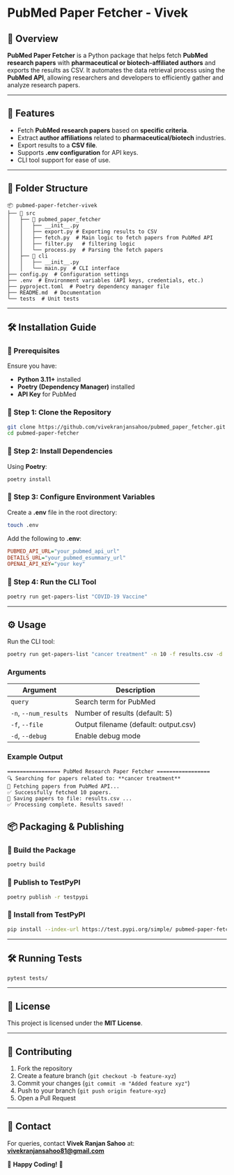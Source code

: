 # PubMed Paper Fetcher - Vivek

## 📌 Overview

**PubMed Paper Fetcher** is a Python package that helps fetch **PubMed research papers** with **pharmaceutical or biotech-affiliated authors** and exports the results as CSV. It automates the data retrieval process using the **PubMed API**, allowing researchers and developers to efficiently gather and analyze research papers.

---

## 🚀 Features

- Fetch **PubMed research papers** based on **specific criteria**.
- Extract **author affiliations** related to **pharmaceutical/biotech** industries.
- Export results to a **CSV file**.
- Supports **.env configuration** for API keys.
- CLI tool support for ease of use.

---

## 📁 Folder Structure

```
📦 pubmed-paper-fetcher-vivek
├── 📂 src
│   ├── 📂 pubmed_paper_fetcher
│   │   ├── __init__.py
│   │   ├── export.py # Exporting results to CSV
│   │   ├── fetch.py  # Main logic to fetch papers from PubMed API
│   │   ├── filter.py   # filtering logic
│   │   └── process.py  # Parsing the fetch papers
│   ├── 📂 cli
│   │   ├── __init__.py
│   │   └── main.py  # CLI interface
├── config.py  # Configuration settings
├── .env  # Environment variables (API keys, credentials, etc.)
├── pyproject.toml  # Poetry dependency manager file
├── README.md  # Documentation
└── tests  # Unit tests
```

---

## 🛠 Installation Guide

### 🔹 Prerequisites

Ensure you have:

- **Python 3.11+** installed
- **Poetry (Dependency Manager)** installed
- **API Key** for PubMed

### 🔹 Step 1: Clone the Repository

```sh
git clone https://github.com/vivekranjansahoo/pubmed_paper_fetcher.git
cd pubmed-paper-fetcher
```

### 🔹 Step 2: Install Dependencies

Using **Poetry**:

```sh
poetry install
```


### 🔹 Step 3: Configure Environment Variables

Create a **.env** file in the root directory:

```sh
touch .env
```

Add the following to **.env**:

```ini
PUBMED_API_URL="your_pubmed_api_url"
DETAILS_URL="your_pubmed_esummary_url"
OPENAI_API_KEY="your key"
```

### 🔹 Step 4: Run the CLI Tool

```sh
poetry run get-papers-list "COVID-19 Vaccine"
```


---

## ⚙️ Usage

Run the CLI tool:
```bash
poetry run get-papers-list "cancer treatment" -n 10 -f results.csv -d
```

### Arguments
| Argument | Description |
|----------|-------------|
| `query` | Search term for PubMed |
| `-n`, `--num_results` | Number of results (default: 5) |
| `-f`, `--file` | Output filename (default: output.csv) |
| `-d`, `--debug` | Enable debug mode |

### Example Output
```plaintext
================= PubMed Research Paper Fetcher =================
🔍 Searching for papers related to: **cancer treatment**
📡 Fetching papers from PubMed API...
✅ Successfully fetched 10 papers.
💾 Saving papers to file: results.csv ...
✅ Processing complete. Results saved!
```

## 📦 Packaging & Publishing

### 🔹 Build the Package

```sh
poetry build
```

### 🔹 Publish to TestPyPI

```sh
poetry publish -r testpypi
```

### 🔹 Install from TestPyPI

```sh
pip install --index-url https://test.pypi.org/simple/ pubmed-paper-fetcher-vivek
```

---

## 🛠 Running Tests

```sh
pytest tests/
```

---

## 📜 License

This project is licensed under the **MIT License**.

---

## 🤝 Contributing

1. Fork the repository
2. Create a feature branch (`git checkout -b feature-xyz`)
3. Commit your changes (`git commit -m "Added feature xyz"`)
4. Push to your branch (`git push origin feature-xyz`)
5. Open a Pull Request

---

## 📧 Contact

For queries, contact **Vivek Ranjan Sahoo** at: [**vivekranjansahoo81@gmail.com**](mailto\:vivekranjansahoo81@gmail.com)

🚀 **Happy Coding!** 🚀

